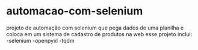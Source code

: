 # automacao-com-selenium
projeto de automação com selenium que pega dados de uma planilha e coloca em um sistema de cadastro de produtos na web
esse projeto inclui:
-selenium
-openpyxl
-tqdm
